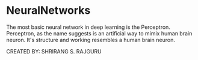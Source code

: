 # NeuralNetworks
The most basic neural network in deep learning is the Perceptron.
Perceptron, as the name suggests is an artificial way to mimix human brain neuron. It's structure and working resembles a human brain neuron. 

CREATED BY: SHRIRANG S. RAJGURU
